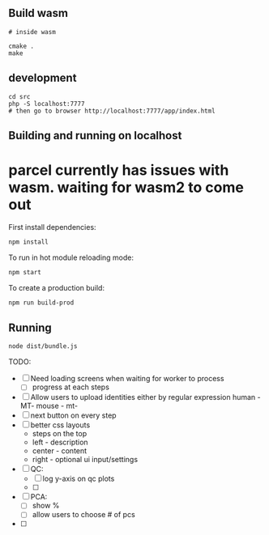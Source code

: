 ## Build wasm

```
# inside wasm

cmake .
make
```

## development

```
cd src
php -S localhost:7777
# then go to browser http://localhost:7777/app/index.html
```

## Building and running on localhost
# parcel currently has issues with wasm. waiting for wasm2 to come out
First install dependencies:

```sh
npm install
```

To run in hot module reloading mode:

```sh
npm start
```

To create a production build:

```sh
npm run build-prod
```

## Running

```sh
node dist/bundle.js
```

TODO:
- [ ] Need loading screens when waiting for worker to process
    - [ ] progress at each steps 
- [ ] Allow users to upload identities
    either by regular expression
    human - MT-
    mouse - mt-
- [ ] next button on every step
- [ ] better css layouts
    - steps on the top
    - left - description
    - center - content
    - right - optional ui input/settings
- [ ] QC: 
    - [ ] log y-axis on qc plots
    - [ ] 
- [ ] PCA: 
    - [ ] show % 
    - [ ] allow users to choose # of pcs
- [ ] 